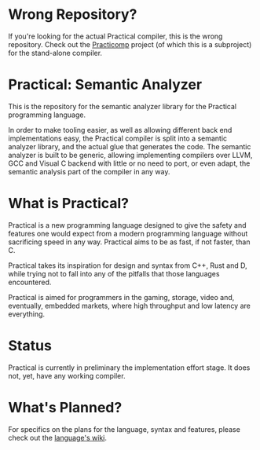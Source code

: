 # Wrong Repository?
If you're looking for the actual Practical compiler, this is the wrong repository. Check out the
[Practicomp](https://github.com/Practical/practicomp) project (of which this is a subproject) for the stand-alone compiler.

# Practical: Semantic Analyzer
This is the repository for the semantic analyzer library for the Practical programming language.

In order to make tooling easier, as well as allowing different back end implementations easy, the Practical compiler is split into
a semantic analyzer library, and the actual glue that generates the code. The semantic analyzer is built to be generic, allowing
implementing compilers over LLVM, GCC and Visual C backend with little or no need to port, or even adapt, the semantic analysis
part of the compiler in any way.

# What is Practical?
Practical is a new programming language designed to give the safety and features one would expect from a modern programming
language without sacrificing speed in any way. Practical aims to be as fast, if not faster, than C.

Practical takes its inspiration for design and syntax from C++, Rust and D, while trying not to fall into any of the pitfalls
that those languages encountered.

Practical is aimed for programmers in the gaming, storage, video and, eventually, embedded markets, where high throughput and low
latency are everything.

# Status
Practical is currently in preliminary the implementation effort stage. It does not, yet, have any working compiler.

# What's Planned?
For specifics on the plans for the language, syntax and features, please check out the
[language's wiki](https://github.com/Practical/practical-sa/wiki).
